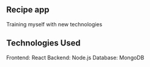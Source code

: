 ## Recipe app
Training myself with  new technologies


## Technologies Used
Frontend: React
Backend: Node.js
Database: MongoDB
